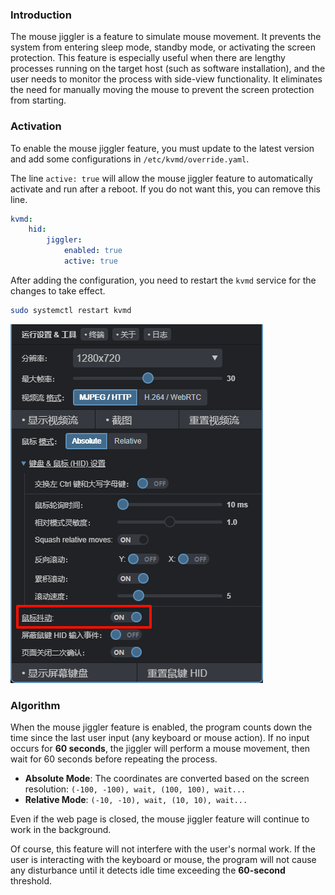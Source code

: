 ### Introduction

The mouse jiggler is a feature to simulate mouse movement. It prevents the system from entering sleep mode, standby mode, or activating the screen protection. This feature is especially useful when there are lengthy processes running on the target host (such as software installation), and the user needs to monitor the process with side-view functionality. It eliminates the need for manually moving the mouse to prevent the screen protection from starting.

### Activation
To enable the mouse jiggler feature, you must update to the latest version and add some configurations in `/etc/kvmd/override.yaml`.

The line `active: true` will allow the mouse jiggler feature to automatically activate and run after a reboot. If you do not want this, you can remove this line.

```yaml
kvmd:
    hid:
        jiggler:
            enabled: true
            active: true
```

After adding the configuration, you need to restart the `kvmd` service for the changes to take effect.

```bash
sudo systemctl restart kvmd
```

![PixPin_2024-06-30_19-39-44](./assets/mouse_jiggler/PixPin_2024-06-30_19-39-44.png)


### Algorithm

When the mouse jiggler feature is enabled, the program counts down the time since the last user input (any keyboard or mouse action). If no input occurs for **60 seconds**, the jiggler will perform a mouse movement, then wait for 60 seconds before repeating the process.

- **Absolute Mode**: The coordinates are converted based on the screen resolution: `(-100, -100), wait, (100, 100), wait...`
- **Relative Mode**: `(-10, -10), wait, (10, 10), wait...`

Even if the web page is closed, the mouse jiggler feature will continue to work in the background.

Of course, this feature will not interfere with the user's normal work. If the user is interacting with the keyboard or mouse, the program will not cause any disturbance until it detects idle time exceeding the **60-second** threshold.